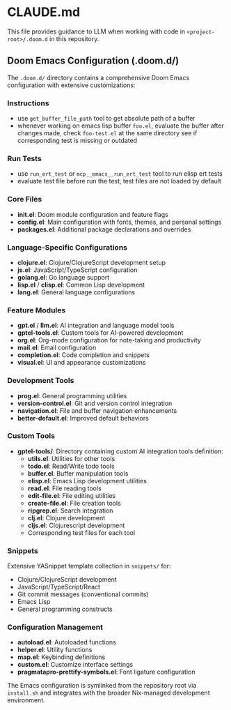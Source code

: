 # CLAUDE.md

This file provides guidance to LLM when working with code in `<project-root>/.doom.d` in this repository.

## Doom Emacs Configuration (.doom.d/)

The `.doom.d/` directory contains a comprehensive Doom Emacs configuration with extensive customizations:

### Instructions
- use `get_buffer_file_path` tool to get absolute path of a buffer
- whenever working on emacs lisp buffer `foo.el`, evaluate the buffer after changes made, check `foo-test.el` at the same directory see if corresponding test is missing or outdated

### Run Tests
- use `run_ert_test` or `mcp__emacs__run_ert_test` tool to run elisp ert tests
- evaluate test file before run the test, test files are not loaded by default

### Core Files
- **init.el**: Doom module configuration and feature flags
- **config.el**: Main configuration with fonts, themes, and personal settings
- **packages.el**: Additional package declarations and overrides

### Language-Specific Configurations
- **clojure.el**: Clojure/ClojureScript development setup
- **js.el**: JavaScript/TypeScript configuration
- **golang.el**: Go language support
- **lisp.el** / **clisp.el**: Common Lisp development
- **lang.el**: General language configurations

### Feature Modules
- **gpt.el** / **llm.el**: AI integration and language model tools
- **gptel-tools.el**: Custom tools for AI-powered development
- **org.el**: Org-mode configuration for note-taking and productivity
- **mail.el**: Email configuration
- **completion.el**: Code completion and snippets
- **visual.el**: UI and appearance customizations

### Development Tools
- **prog.el**: General programming utilities
- **version-control.el**: Git and version control integration
- **navigation.el**: File and buffer navigation enhancements
- **better-default.el**: Improved default behaviors

### Custom Tools
- **gptel-tools/**: Directory containing custom AI integration tools definition:
  - **utils.el**: Utilities for other tools
  - **todo.el**: Read/Write todo tools
  - **buffer.el**: Buffer manipulation tools
  - **elisp.el**: Emacs Lisp development utilities
  - **read.el**: File reading tools
  - **edit-file.el**: File editing utilities
  - **create-file.el**: File creation tools
  - **ripgrep.el**: Search integration
  - **clj.el**: Clojure development
  - **cljs.el**: Clojurescript development
  - Corresponding test files for each tool

### Snippets
Extensive YASnippet template collection in `snippets/` for:
- Clojure/ClojureScript development
- JavaScript/TypeScript/React
- Git commit messages (conventional commits)
- Emacs Lisp
- General programming constructs

### Configuration Management
- **autoload.el**: Autoloaded functions
- **helper.el**: Utility functions
- **map.el**: Keybinding definitions
- **custom.el**: Customize interface settings
- **pragmatapro-prettify-symbols.el**: Font ligature configuration

The Emacs configuration is symlinked from the repository root via `install.sh` and integrates with the broader Nix-managed development environment.
